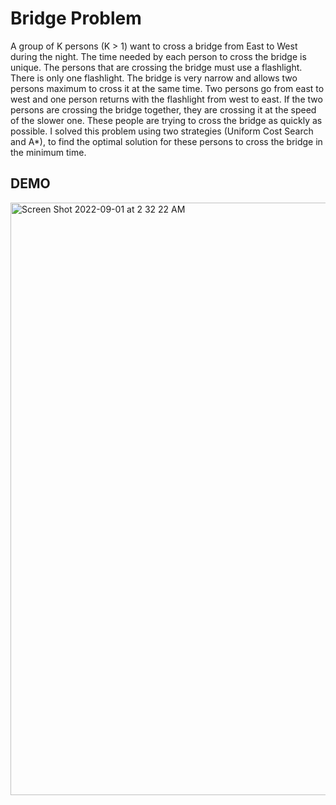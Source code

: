 # Bridge Problem

A group of K persons (K > 1) want to cross a bridge from East to West during the night. The time needed by each person to cross the bridge is unique. The persons that are crossing the bridge must use a flashlight. There is only one flashlight. The bridge is very narrow and allows two persons maximum to cross it at the same time. Two persons go from east to west and one person returns with the flashlight from west to east. If the two persons are crossing the bridge together, they are crossing it at the speed of the slower one. These people are trying to cross the bridge as quickly as possible.
I solved this problem using two strategies (Uniform Cost Search and A*), to find the optimal solution for these persons to cross the bridge in the minimum time.

## DEMO
<img width="948" alt="Screen Shot 2022-09-01 at 2 32 22 AM" src="https://user-images.githubusercontent.com/58245598/187802770-8d093575-39e0-4730-ab18-0e31fd141cf7.png">
